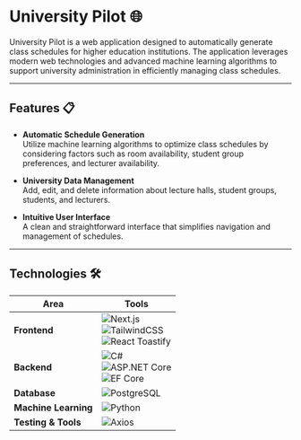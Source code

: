 # University Pilot 🌐

University Pilot is a web application designed to automatically generate class schedules for higher education institutions. The application leverages modern web technologies and advanced machine learning algorithms to support university administration in efficiently managing class schedules.

---

## Features 📋

- **Automatic Schedule Generation**  
  Utilize machine learning algorithms to optimize class schedules by considering factors such as room availability, student group preferences, and lecturer availability.

- **University Data Management**  
  Add, edit, and delete information about lecture halls, student groups, students, and lecturers.

- **Intuitive User Interface**  
  A clean and straightforward interface that simplifies navigation and management of schedules.

---

## Technologies 🛠

| Area             | Tools                                                                                     |
|-------------------|-------------------------------------------------------------------------------------------|
| **Frontend**      | ![Next.js](https://img.shields.io/badge/-Next.js-000000?logo=nextdotjs&logoColor=white)   <br> ![TailwindCSS](https://img.shields.io/badge/-TailwindCSS-38B2AC?logo=tailwindcss&logoColor=white)  <br> ![React Toastify](https://img.shields.io/badge/-React_Toastify-000?logo=react&logoColor=white) |
| **Backend**       | ![C#](https://img.shields.io/badge/-C%23-239120?logo=csharp&logoColor=white)  <br> ![ASP.NET Core](https://img.shields.io/badge/-ASP.NET_Core-512BD4?logo=dotnet&logoColor=white) <br> ![EF Core](https://img.shields.io/badge/-EF_Core-512BD4?logo=dotnet&logoColor=white)|
| **Database**      | ![PostgreSQL](https://img.shields.io/badge/-PostgreSQL-336791?logo=postgresql&logoColor=white) |
| **Machine Learning** | ![Python](https://img.shields.io/badge/-Python-3776AB?logo=python&logoColor=white) |
| **Testing & Tools** | ![Axios](https://img.shields.io/badge/-Axios-5A29E4?logo=axios&logoColor=white) |
